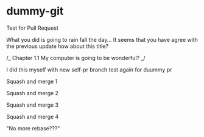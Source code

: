 # dummy-git

Test for Pull Request

What you did is going to rain fall the day...
It seems that you have agree with the previous update
how about this title?

/_ Chapter 1.1 My computer is going to be wonderful? _/

I did this myself with new self-pr branch
test again for duummy pr

Squash and merge 1

Squash and merge 2

Squash and merge 3

Squash and merge 4

"No more rebase???"
